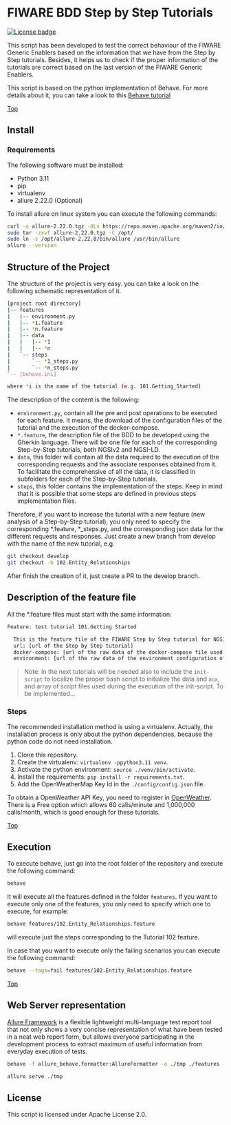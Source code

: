 # <a name="top"></a>FIWARE BDD Step by Step Tutorials
[![License badge](https://img.shields.io/badge/license-Apache_2.0-blue.svg)](https://opensource.org/licenses/Apache-2.0)

This script has been developed to test the correct behaviour of the FIWARE Generic Enablers
based on the information that we have from the Step by Step tutorials. Besides, it helps us
to check if the proper information of the tutorials are correct based on the last version of
the FIWARE Generic Enablers.

This script is based on the python implementation of Behave. For more details about it, you
can take a look to this [Behave tutorial](https://jenisys.github.io/behave.example/)

[Top](#top)

## Install

### Requirements

The following software must be installed:

- Python 3.11
- pip
- virtualenv
- allure 2.22.0 (Optional)

To install allure on linux system you can execute the following commands:

```bash
curl -o allure-2.22.0.tgz -OLs https://repo.maven.apache.org/maven2/io/qameta/allure/allure-commandline/2.22.0/allure-commandline-2.22.0.tgz
sudo tar -zxvf allure-2.22.0.tgz -C /opt/
sudo ln -s /opt/allure-2.22.0/bin/allure /usr/bin/allure
allure --version
```

## Structure of the Project

The structure of the project is very easy. you can take a look on the following schematic
representation of it.

```bash
[project root directory]
|-- features
|   |-- environment.py
|   |-- *1.feature
|   |-- *n.feature
|   |-- data
|   |   |-- *1
|   |   |-- *n
|   `-- steps
|       `-- *1_steps.py
|       `-- *n_steps.py
`-- [behave.ini]

where *i is the name of the tutorial (e.g. 101.Getting_Started)
```

The description of the content is the following:
- `environment.py`, contain all the pre and post operations to be executed for each feature.
  It means, the download of the configuration files of the tutorial and the execution of the
  docker-compose.
- `*.feature`, the description file of the BDD to be developed using the Gherkin language. There
  will be one file for each of the corresponding Step-by-Step tutorials, both NGSIv2 and NGSI-LD.
- `data`, this folder will contain all the data required to the execution of the corresponding
  requests and the associate responses obtained from it. To facilitate the comprehensive of all
  the data, it is classified in subfolders for each of the Step-by-Step tutorials.
- `steps`, this folder contains the implementation of the steps. Keep in mind that it is possible
  that some steps are defined in previous steps implementation files.

Therefore, if you want to increase the tutorial with a new feature (new analysis of a Step-by-Step
tutorial), you only need to specify the corresponding *.feature, *_steps.py, and the corresponding
json data for the different requests and responses. Just create a new branch from develop with the
name of the new tutorial, e.g.

```bash
git checkout develop
git checkout -b 102.Entity_Relationships
```

After finish the creation of it, just create a PR to the develop branch.

## Description of the feature file

All the *.feature files must start with the same information:

```bash
Feature: test tutorial 101.Getting Started

  This is the feature file of the FIWARE Step by Step tutorial for NGSI-v2
  url: [url of the Step by Step tutorial]
  docker-compose: [url of the raw data of the docker-compose file used in this tutorial]
  environment: [url of the raw data of the environment configuration of the docker compose]
```

> Note: In the next tutorials will be needed also to include the `init-script` to localize the
> proper bash script to initialize the data and `aux`, and array of script files used during the
> execution of the init-script. To be implemented...


### Steps

The recommended installation method is using a virtualenv. Actually, the installation
process is only about the python dependencies, because the python code do not need
installation.

1. Clone this repository.
2. Create the virtualenv: `virtualenv -ppython3.11 venv`.
3. Activate the python environment: `source ./venv/bin/activate`.
4. Install the requirements: `pip install -r requirements.txt`.
5. Add the OpenWeatherMap Key Id in the `./config/config.json` file.

To obtain a OpenWeather API Key, you need to register in [OpenWeather](https://openweathermap.org). There is a Free
option which allows 60 calls/minute and 1,000,000 calls/month, which is good enough for these tutorials.

[Top](#top)



## Execution

To execute behave, just go into the root folder of the repository and execute the following
command:

```bash
behave
```

It will execute all the features defined in the folder `features`. If you want to execute only
one of the features, you only need to specify which one to execute, for example:

```bash
behave features/102.Entity_Relationships.feature
```

will execute just the steps corresponding to the Tutorial 102 feature.

In case that you want to execute only the failing scenarios you can execute the following
command:

```bash
behave --tags=fail features/102.Entity_Relationships.feature
```

[Top](#top)

## Web Server representation

[Allure Framework](https://allurereport.org) is a flexible lightweight multi-language 
test report tool that not only shows a very concise representation of what have been 
tested in a neat web report form, but allows everyone participating in the development 
process to extract maximum of useful information from everyday execution of tests.

```bash
behave -f allure_behave.formatter:AllureFormatter -o ./tmp ./features
```

```bash
allure serve ./tmp
```

## License

This script is licensed under Apache License 2.0.
